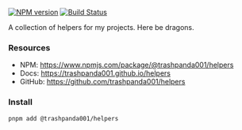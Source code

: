 [![NPM version][npm-img]][npm-url]
[![Build Status][build-img]][build-url]

A collection of helpers for my projects. Here be dragons.

### Resources

- NPM: https://www.npmjs.com/package/@trashpanda001/helpers
- Docs: https://trashpanda001.github.io/helpers
- GitHub: https://github.com/trashpanda001/helpers

### Install

```sh
pnpm add @trashpanda001/helpers
```

[npm-img]: http://img.shields.io/npm/v/@trashpanda001/helpers.svg
[npm-url]: https://www.npmjs.com/package/@trashpanda001/helpers
[build-img]: https://github.com/trashpanda001/helpers/actions/workflows/test.yaml/badge.svg
[build-url]: https://github.com/trashpanda001/helpers/actions/workflows/test.yaml
